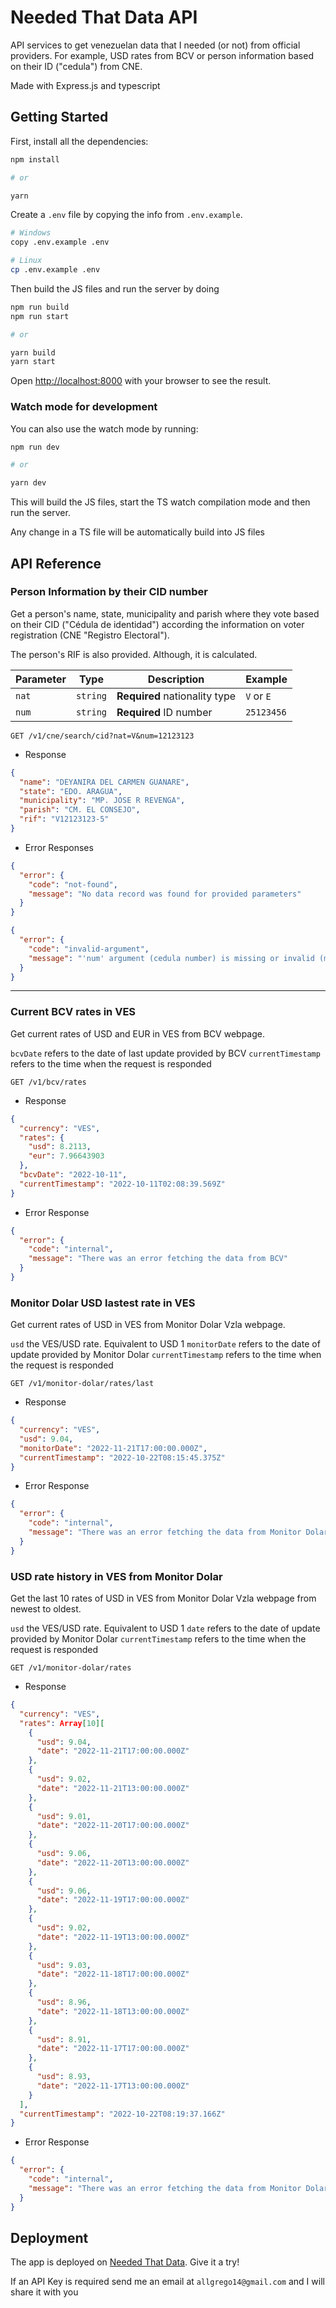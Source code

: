 
# Needed That Data API

API services to get venezuelan data that I needed (or not) from official providers. For example, USD rates from BCV or person information based on their ID ("cedula") from CNE.

Made with Express.js and typescript

## Getting Started

First, install all the dependencies:

```bash
npm install

# or

yarn
```

Create a `.env` file by copying the info from `.env.example`.

```bash
# Windows
copy .env.example .env

# Linux
cp .env.example .env
```

Then build the JS files and run the server by doing

```bash
npm run build
npm run start

# or

yarn build
yarn start
```

Open [http://localhost:8000](http://localhost:8000) with your browser to see the result.

### Watch mode for development
You can also use the watch mode by running:

```bash
npm run dev

# or

yarn dev
```

  

This will build the JS files, start the TS watch compilation mode and then run the server.

  

Any change in a TS file will be automatically build into JS files

 
 ## API Reference

<!-- api-start -->
### **Person Information by their CID number**

Get a person's name, state, municipality and parish where they vote based on their CID ("Cédula de identidad") according the information on voter registration (CNE "Registro Electoral").

The person's RIF is also provided. Although, it is calculated.

| Parameter | Type     | Description               | Example               |
| --------- | -------- | ------------------------- | ------------------------- |
| `nat`       | `string` | **Required** nationality type | `V` or `E`
| `num`       | `string` | **Required** ID number | `25123456`


```http
GET /v1/cne/search/cid?nat=V&num=12123123
```

- Response

```json
{
  "name": "DEYANIRA DEL CARMEN GUANARE",
  "state": "EDO. ARAGUA",
  "municipality": "MP. JOSE R REVENGA",
  "parish": "CM. EL CONSEJO",
  "rif": "V12123123-5"
}
```
- Error Responses

```json
{
  "error": {
    "code": "not-found",
    "message": "No data record was found for provided parameters"
  }
}
```

```json
{
  "error": {
    "code": "invalid-argument",
    "message": "'num' argument (cedula number) is missing or invalid (must be in numeric format '1234567')"
  }
}
```
---
### **Current BCV rates in VES**

Get current rates of USD and EUR in VES from BCV webpage.

`bcvDate` refers to the date of last update provided by BCV
`currentTimestamp` refers to the time when the request is responded

```http
GET /v1/bcv/rates
```

- Response

```json
{
  "currency": "VES",
  "rates": {
    "usd": 8.2113,
    "eur": 7.96643903
  },
  "bcvDate": "2022-10-11",
  "currentTimestamp": "2022-10-11T02:08:39.569Z"
}
```

- Error Response

```json
{
  "error": {
    "code": "internal",
    "message": "There was an error fetching the data from BCV"
  }
}
```

### **Monitor Dolar USD lastest rate in VES**

Get current rates of USD in VES from Monitor Dolar Vzla webpage.

`usd` the VES/USD rate. Equivalent to USD 1
`monitorDate` refers to the date of update provided by Monitor Dolar
`currentTimestamp` refers to the time when the request is responded

```http
GET /v1/monitor-dolar/rates/last
```

- Response

```json
{
  "currency": "VES",
  "usd": 9.04,
  "monitorDate": "2022-11-21T17:00:00.000Z",
  "currentTimestamp": "2022-10-22T08:15:45.375Z"
}
```

- Error Response

```json
{
  "error": {
    "code": "internal",
    "message": "There was an error fetching the data from Monitor Dolar"
  }
}
```

### **USD rate history in VES from Monitor Dolar**

Get the last 10 rates of USD in VES from Monitor Dolar Vzla webpage from newest to oldest.

`usd` the VES/USD rate. Equivalent to USD 1
`date` refers to the date of update provided by Monitor Dolar
`currentTimestamp` refers to the time when the request is responded

```http
GET /v1/monitor-dolar/rates
```

- Response

```json
{
  "currency": "VES",
  "rates": Array[10][
    {
      "usd": 9.04,
      "date": "2022-11-21T17:00:00.000Z"
    },
    {
      "usd": 9.02,
      "date": "2022-11-21T13:00:00.000Z"
    },
    {
      "usd": 9.01,
      "date": "2022-11-20T17:00:00.000Z"
    },
    {
      "usd": 9.06,
      "date": "2022-11-20T13:00:00.000Z"
    },
    {
      "usd": 9.06,
      "date": "2022-11-19T17:00:00.000Z"
    },
    {
      "usd": 9.02,
      "date": "2022-11-19T13:00:00.000Z"
    },
    {
      "usd": 9.03,
      "date": "2022-11-18T17:00:00.000Z"
    },
    {
      "usd": 8.96,
      "date": "2022-11-18T13:00:00.000Z"
    },
    {
      "usd": 8.91,
      "date": "2022-11-17T17:00:00.000Z"
    },
    {
      "usd": 8.93,
      "date": "2022-11-17T13:00:00.000Z"
    }
  ],
  "currentTimestamp": "2022-10-22T08:19:37.166Z"
}
```

- Error Response

```json
{
  "error": {
    "code": "internal",
    "message": "There was an error fetching the data from Monitor Dolar"
  }
}
```

<!-- api-end -->
  

## Deployment

The app is deployed on [Needed That Data](https://needed-that-data.herokuapp.com/). Give it a try!

If an API Key is required send me an email at `allgrego14@gmail.com` and I will share it with you
